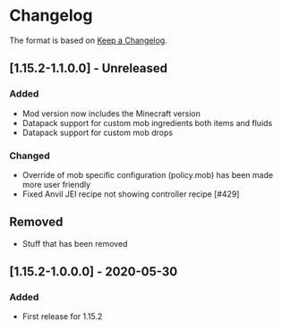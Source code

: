 # Changelog

The format is based on [Keep a Changelog](https://keepachangelog.com/en/1.0.0/).

## [1.15.2-1.1.0.0] - Unreleased
### Added
- Mod version now includes the Minecraft version
- Datapack support for custom mob ingredients both items and fluids
- Datapack support for custom mob drops
### Changed
- Override of mob specific configuration (policy.mob) has been made more user friendly
- Fixed Anvil JEI recipe not showing controller recipe [#429]
## Removed
- Stuff that has been removed

## [1.15.2-1.0.0.0] - 2020-05-30
### Added
- First release for 1.15.2

